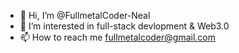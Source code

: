 - 👋 Hi, I’m @FullmetalCoder-Neal
- 👀 I’m interested in full-stack devlopment & Web3.0
- 📫 How to reach me <fullmetalcoder@gmail.com>
<!-- - 🌱 I’m currently learning ... -->
<!-- - 💞️ I’m looking to collaborate on ... -->

<!---
FullmetalCoder-Neal/FullmetalCoder-Neal is a ✨ special ✨ repository because its `README.md` (this file) appears on your GitHub profile.
You can click the Preview link to take a look at your changes.
--->
